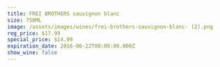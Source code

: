 ```yaml
---
title: FREI BROTHERS sauvignon blanc
size: 750ML
image: /assets/images/wines/frei-brothers-sauvignon-blanc- (2).png
reg_price: $17.99
special_price: $14.99
expiration_date: 2016-06-22T00:00:00.000Z
show_wine: false
---
```



